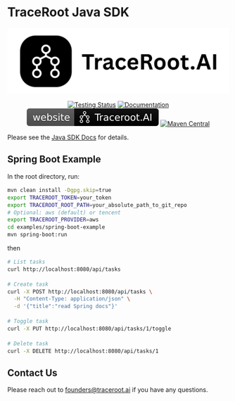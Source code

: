# TraceRoot Java SDK

<div align="center">
  <a href="https://traceroot.ai/">
    <img src="https://raw.githubusercontent.com/traceroot-ai/traceroot/main/misc/images/traceroot_logo.png" alt="TraceRoot Logo">
  </a>
</div>

<div align="center">

[![Testing Status][testing-image]][testing-url]
[![Documentation][docs-image]][docs-url]
[![TraceRoot.AI Website](https://raw.githubusercontent.com/traceroot-ai/traceroot/refs/heads/main/misc/images/custom-website-badge.svg)][company-website-url]
[![Maven Central][maven-image]][maven-url]

</div>

Please see the [Java SDK Docs](https://docs.traceroot.ai/sdk/java) for details.

## Spring Boot Example

In the root directory, run:

```bash
mvn clean install -Dgpg.skip=true
export TRACEROOT_TOKEN=your_token
export TRACEROOT_ROOT_PATH=your_absolute_path_to_git_repo
# Optional: aws (default) or tencent
export TRACEROOT_PROVIDER=aws
cd examples/spring-boot-example
mvn spring-boot:run
```

then

```bash
# List tasks
curl http://localhost:8080/api/tasks

# Create task
curl -X POST http://localhost:8080/api/tasks \
  -H "Content-Type: application/json" \
  -d '{"title":"read Spring docs"}'

# Toggle task
curl -X PUT http://localhost:8080/api/tasks/1/toggle

# Delete task
curl -X DELETE http://localhost:8080/api/tasks/1
```

## Contact Us

Please reach out to founders@traceroot.ai if you have any questions.

[company-website-url]: https://traceroot.ai
[docs-image]: https://img.shields.io/badge/docs-traceroot.ai-0dbf43
[docs-url]: https://docs.traceroot.ai
[maven-image]: https://img.shields.io/maven-central/v/ai.traceroot/traceroot-sdk-java?color=f89820
[maven-url]: http://central.sonatype.com/artifact/ai.traceroot/traceroot-sdk-java
[testing-image]: https://github.com/traceroot-ai/traceroot-sdk-java/actions/workflows/test.yml/badge.svg
[testing-url]: https://github.com/traceroot-ai/traceroot-sdk-java/actions/workflows/test.yml

